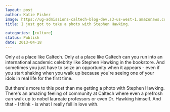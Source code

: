 ```yaml
---
layout: post
author: Katie Fisher
image: https://ug-admissions-caltech-blog-dev.s3-us-west-1.amazonaws.com/old_pictures/caltech_as_it_happens/6a0105349b8251970b01901b62f318970b.jpg
title: I just got to take a photo with Stephen Hawking.

categories: [culture]
status: Publish
date: 2013-04-18
---
```


Only at a place like Caltech. Only at a place like Caltech can you run into an international academic celebrity like Stephen Hawking in the bookstore. And sometimes you just have to seize an opportunity when it appears - even if you start shaking when you walk up because you're seeing one of your idols in real life for the first time.

But there's more to this post than me getting a photo with Stephen Hawking. There's an amazing feeling of community at Caltech where even a prefrosh can walk up to nobel laureate professors or even Dr. Hawking himself. And that - I think - is what I really fell in love with.

